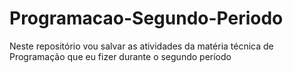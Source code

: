# Programacao-Segundo-Periodo
Neste repositório vou salvar as atividades da matéria técnica de Programação que eu fizer durante o segundo período
